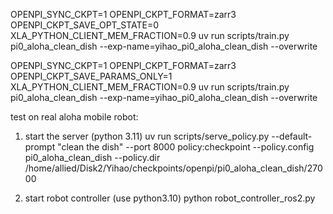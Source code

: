 OPENPI_SYNC_CKPT=1 OPENPI_CKPT_FORMAT=zarr3 OPENPI_CKPT_SAVE_OPT_STATE=0 XLA_PYTHON_CLIENT_MEM_FRACTION=0.9 uv run scripts/train.py pi0_aloha_clean_dish --exp-name=yihao_pi0_aloha_clean_dish --overwrite

OPENPI_SYNC_CKPT=1 OPENPI_CKPT_FORMAT=zarr3 OPENPI_CKPT_SAVE_PARAMS_ONLY=1 XLA_PYTHON_CLIENT_MEM_FRACTION=0.9 uv run scripts/train.py pi0_aloha_clean_dish --exp-name=yihao_pi0_aloha_clean_dish --overwrite


test on real aloha mobile robot: 
1. start the server (python 3.11)
uv run scripts/serve_policy.py --default-prompt "clean the dish" --port 8000 policy:checkpoint --policy.config pi0_aloha_clean_dish --policy.dir /home/allied/Disk2/Yihao/checkpoints/openpi/pi0_aloha_clean_dish/27000

2. start robot controller (use python3.10)
python robot_controller_ros2.py
